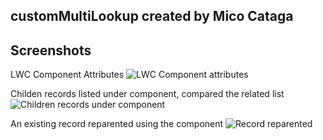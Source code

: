 ## customMultiLookup created by Mico Cataga

## Screenshots

LWC Component Attributes
![LWC Component attributes](/images/EditPageView.png)

Childen records listed under component, compared the related list
![Children records under component](/images/RelatedListComparison.png)

An existing record reparented using the component
![Record reparented](/images/ReparentRecord.png)
